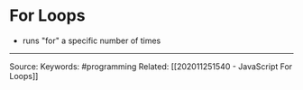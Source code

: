 # For Loops
- runs "for" a specific number of times

---
Source:
Keywords: #programming 
Related: [[202011251540 - JavaScript For Loops]]